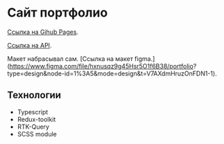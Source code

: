 # Сайт портфолио

[Ссылка на Gihub Pages](https://konokhov.github.io/portfolio).

[Ссылка на API](https://6597bee6668d248edf2350b5.mockapi.io/portfolio).

Макет набрасывал сам. [Ссылка на макет figma.](https://www.figma.com/file/hxnusqz9g45Hsr5O1f6B38/portfolio? type=design&node-id=1%3A5&mode=design&t=V7AXdmHruzOnFDN1-1).

## Технологии

- Typescript
- Redux-toolkit
- RTK-Query
- SCSS module
